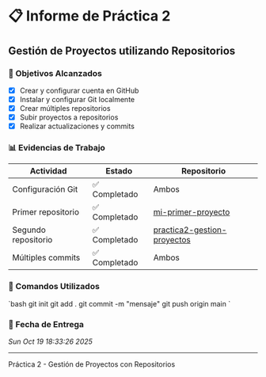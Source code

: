 # 📋 Informe de Práctica 2
## Gestión de Proyectos utilizando Repositorios

### 🎯 Objetivos Alcanzados
- [x] Crear y configurar cuenta en GitHub
- [x] Instalar y configurar Git localmente
- [x] Crear múltiples repositorios
- [x] Subir proyectos a repositorios
- [x] Realizar actualizaciones y commits

### 📊 Evidencias de Trabajo
| Actividad | Estado | Repositorio |
|-----------|--------|-------------|
| Configuración Git | ✅ Completado | Ambos |
| Primer repositorio | ✅ Completado | [mi-primer-proyecto](https://github.com/X-Martinez2009/mi-primer-proyecto) |
| Segundo repositorio | ✅ Completado | [practica2-gestion-proyectos](https://github.com/X-Martinez2009/practica2-gestion-proyectos) |
| Múltiples commits | ✅ Completado | Ambos |

### 🔧 Comandos Utilizados
\`bash
git init
git add .
git commit -m "mensaje"
git push origin main
\`

### 📅 Fecha de Entrega
*Sun Oct 19 18:33:26     2025*

---
Práctica 2 - Gestión de Proyectos con Repositorios
